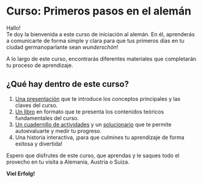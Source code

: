 # Curso: Primeros pasos en el alemán

Hallo!  
Te doy la bienvenida a este curso de iniciación al alemán. En él, aprenderás a comunicarte de forma simple y clara para que tus primeros días en tu ciudad germanoparlante sean *wunderschön*!

A lo largo de este curso, encontrarás diferentes materiales que completarán tu proceso de aprendizaje. 

## ¿Qué hay dentro de este curso?

1. [Una presentación](/presentacion.html) que te introduce los conceptos principales y las claves del curso.  
2. [Un libro](/libro.epub) en formato que te presenta los contenidos teóricos fundamentales del curso.  
3. [Un cuadernillo de actividades](/ejercicios.pdf) y un [solucionario](/soluciones.pdf) que te permite autoevaluarte y medir tu progreso.  
4. Una historia interactiva, ¡para que culmines tu aprendizaje de forma exitosa y divertida!  

Espero que disfrutes de este curso, que aprendas y le saques todo el provecho en tu visita a Alemania, Austria o Suiza.  

**Viel Erfolg!**
